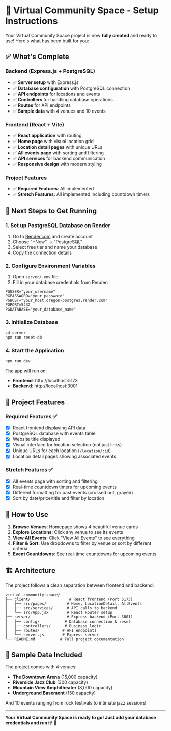 # 🎵 Virtual Community Space - Setup Instructions

Your Virtual Community Space project is now **fully created** and ready to use! Here's what has been built for you:

## ✅ What's Complete

### Backend (Express.js + PostgreSQL)
- ✅ **Server setup** with Express.js
- ✅ **Database configuration** with PostgreSQL connection
- ✅ **API endpoints** for locations and events
- ✅ **Controllers** for handling database operations
- ✅ **Routes** for API endpoints
- ✅ **Sample data** with 4 venues and 10 events

### Frontend (React + Vite)
- ✅ **React application** with routing
- ✅ **Home page** with visual location grid
- ✅ **Location detail pages** with unique URLs
- ✅ **All events page** with sorting and filtering
- ✅ **API services** for backend communication
- ✅ **Responsive design** with modern styling

### Project Features
- ✅ **Required Features**: All implemented
- ✅ **Stretch Features**: All implemented including countdown timers

## 🚀 Next Steps to Get Running

### 1. Set up PostgreSQL Database on Render
1. Go to [Render.com](https://render.com) and create account
2. Choose "+New" → "PostgreSQL" 
3. Select free tier and name your database
4. Copy the connection details

### 2. Configure Environment Variables
1. Open `server/.env` file
2. Fill in your database credentials from Render:
```env
PGUSER="your_username"
PGPASSWORD="your_password"  
PGHOST="your_host.oregon-postgres.render.com"
PGPORT=5432
PGDATABASE="your_database_name"
```

### 3. Initialize Database
```bash
cd server
npm run reset-db
```

### 4. Start the Application
```bash
npm run dev
```

The app will run on:
- **Frontend**: http://localhost:5173
- **Backend**: http://localhost:3001

## 🎯 Project Features

### Required Features ✅
- [x] React frontend displaying API data
- [x] PostgreSQL database with events table
- [x] Website title displayed
- [x] Visual interface for location selection (not just links)
- [x] Unique URLs for each location (`/location/:id`)
- [x] Location detail pages showing associated events

### Stretch Features ✅
- [x] All events page with sorting and filtering
- [x] Real-time countdown timers for upcoming events
- [x] Different formatting for past events (crossed out, grayed)
- [x] Sort by date/price/title and filter by location

## 📱 How to Use
1. **Browse Venues**: Homepage shows 4 beautiful venue cards
2. **Explore Locations**: Click any venue to see its events
3. **View All Events**: Click "View All Events" to see everything
4. **Filter & Sort**: Use dropdowns to filter by venue or sort by different criteria
5. **Event Countdowns**: See real-time countdowns for upcoming events

## 🏗️ Architecture

The project follows a clean separation between frontend and backend:

```
virtual-community-space/
├── client/                 # React frontend (Port 5173)
│   ├── src/pages/         # Home, LocationDetail, AllEvents
│   ├── src/services/      # API calls to backend
│   └── src/App.jsx        # React Router setup
├── server/                # Express backend (Port 3001)
│   ├── config/           # Database connection & reset
│   ├── controllers/      # Business logic
│   ├── routes/          # API endpoints
│   └── server.js        # Express server
└── README.md           # Full project documentation
```

## 🎨 Sample Data Included

The project comes with 4 venues:
- **The Downtown Arena** (15,000 capacity)
- **Riverside Jazz Club** (300 capacity)  
- **Mountain View Amphitheater** (8,000 capacity)
- **Underground Basement** (150 capacity)

And 10 events ranging from rock festivals to intimate jazz sessions!

---

**Your Virtual Community Space is ready to go! Just add your database credentials and run it! 🚀**
